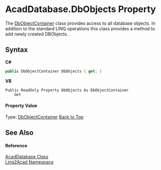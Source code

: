 # AcadDatabase.DbObjects Property 
 

The <a href="T_Linq2Acad_DbObjectContainer.md#DbObjectContainer-Class">DbObjectContainer</a> class provides access to all database objects. In addition to the standard LINQ operations this class provides a method to add newly created DBObjects.

## Syntax

**C#**<br />
``` C#
public DbObjectContainer DbObjects { get; }
```

**VB**<br />
``` VB
Public ReadOnly Property DbObjects As DbObjectContainer
	Get
```


#### Property Value
Type: <a href="T_Linq2Acad_DbObjectContainer.md#DbObjectContainer-Class">DbObjectContainer</a>
<a href="#AcadDatabaseDbObjects-Property">Back to Top</a>

## See Also


#### Reference
<a href="T_Linq2Acad_AcadDatabase.md#AcadDatabase-Class">AcadDatabase Class</a><br /><a href="N_Linq2Acad.md#Linq2Acad-Namespace">Linq2Acad Namespace</a><br />
